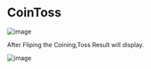 # CoinToss
![image](https://user-images.githubusercontent.com/92286547/207064027-40b61c36-936e-4612-9379-cf3244a91111.png)

After Fliping the Coining,Toss Result will display.

![image](https://user-images.githubusercontent.com/92286547/207064793-ab50175d-4101-40d3-a394-f47c9911ded6.png)

